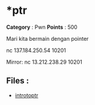 # *ptr

**Category** : Pwn
**Points** : 500

Mari kita bermain dengan pointer

<p>nc 137.184.250.54 10201</p>
<p>Mirror: nc 13.212.238.29 10201</p>

## Files : 
 - [introtoptr](./introtoptr)


